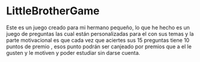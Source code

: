 # LittleBrotherGame
Este es un juego creado para mi hermano pequeño, lo que he hecho es un juego de preguntas las cual están personalizadas para el con sus temas y la parte motivacional es que cada vez que aciertes sus 15 preguntas tiene 10 puntos de premio , esos punto podrán ser canjeado por premios que a el le gusten y le motiven y poder estudiar sin darse cuenta.

